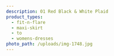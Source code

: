 ```yaml
---
description: 01 Red Black & White Plaid
product_types:
  - fit-n-flare
  - maxi-skirt
  - to
  - womens-dresses
photo_path: /uploads/img-1748.jpg
---
```

